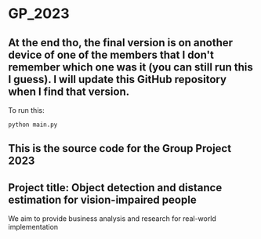 # GP_2023

## At the end tho, the final version is on another device of one of the members that I don't remember which one was it (you can still run this I guess). I will update this GitHub repository when I find that version.

To run this:

```shell
python main.py
```

## This is the source code for the Group Project 2023
## Project title: Object detection and distance estimation for vision-impaired people

We aim to provide business analysis and research for real-world implementation

